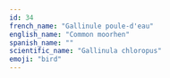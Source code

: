 ```yaml
---
id: 34
french_name: "Gallinule poule-d'eau"
english_name: "Common moorhen"
spanish_name: ""
scientific_name: "Gallinula chloropus"
emoji: "bird"
---
```

